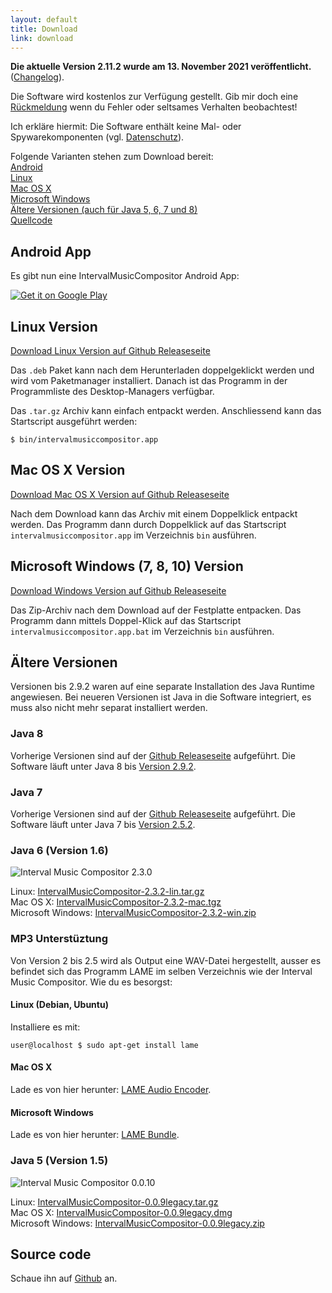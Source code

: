 ```yaml
---
layout: default
title: Download
link: download
---
```


**Die aktuelle Version 2.11.2 wurde am 13. November 2021 veröffentlicht.**<br/>
([Changelog](https://raw.githubusercontent.com/nwaldispuehl/interval-music-compositor/master/intervalmusiccompositor.app/src/main/resources/CHANGELOG.txt)).

Die Software wird kostenlos zur Verfügung gestellt. Gib mir doch eine [Rückmeldung](feedback_support) wenn du Fehler oder seltsames Verhalten beobachtest!

Ich erkläre hiermit: Die Software enthält keine Mal- oder Spywarekomponenten (vgl. [Datenschutz](et_cetera#privacy)). 

Folgende Varianten stehen zum Download bereit: <br/>
[Android](#android) <br/>
[Linux](#linux) <br/>
[Mac OS X](#osx) <br/>
[Microsoft Windows](#windows) <br/>
[Ältere Versionen (auch für Java 5, 6, 7 und 8)](#legacy) <br/>
[Quellcode](#source) 

<a name="android"></a>

## Android App

Es gibt nun eine IntervalMusicCompositor Android App:

<a href='https://play.google.com/store/apps/details?id=ch.retorte.intervalmusiccompositor'><img alt='Get it on Google Play' src='https://play.google.com/intl/en_us/badges/images/generic/en_badge_web_generic.png' style='max-width:256px;'/></a>

<a name="linux"></a>

## Linux Version
[Download Linux Version auf Github Releaseseite](https://github.com/nwaldispuehl/interval-music-compositor/releases/latest)

Das `.deb` Paket kann nach dem Herunterladen doppelgeklickt werden und wird vom Paketmanager installiert. Danach ist das Programm in der Programmliste des Desktop-Managers verfügbar. 

Das `.tar.gz` Archiv kann einfach entpackt werden. Anschliessend kann das Startscript ausgeführt werden:

    $ bin/intervalmusiccompositor.app

<a name="osx"></a>

## Mac OS X Version
[Download Mac OS X Version auf Github Releaseseite](https://github.com/nwaldispuehl/interval-music-compositor/releases/latest)

Nach dem Download kann das Archiv mit einem Doppelklick entpackt werden. Das Programm dann durch Doppelklick auf das Startscript `intervalmusiccompositor.app` im Verzeichnis `bin` ausführen.

<a name="windows"></a>

## Microsoft Windows (7, 8, 10) Version
[Download Windows Version auf Github Releaseseite](https://github.com/nwaldispuehl/interval-music-compositor/releases/latest)

Das Zip-Archiv nach dem Download auf der Festplatte entpacken. Das Programm dann mittels Doppel-Klick auf das Startscript `intervalmusiccompositor.app.bat` im Verzeichnis `bin` ausführen.

<a name="legacy"></a>

## Ältere Versionen

Versionen bis 2.9.2 waren auf eine separate Installation des Java Runtime angewiesen. Bei neueren Versionen ist Java in die Software integriert, es muss also nicht mehr separat installiert werden.

### Java 8
Vorherige Versionen sind auf der [Github Releaseseite](https://github.com/nwaldispuehl/interval-music-compositor/releases) aufgeführt. Die Software läuft unter Java 8 bis [Version 2.9.2](https://github.com/nwaldispuehl/interval-music-compositor/releases/tag/v2.9.2).

### Java 7
Vorherige Versionen sind auf der [Github Releaseseite](https://github.com/nwaldispuehl/interval-music-compositor/releases) aufgeführt. Die Software läuft unter Java 7 bis [Version 2.5.2](https://github.com/nwaldispuehl/interval-music-compositor/releases/tag/v2.5.2).

### Java 6 (Version 1.6)
![Interval Music Compositor 2.3.0](/interval-music-compositor/img/imc-2.3.0.jpg)

Linux: [IntervalMusicCompositor-2.3.2-lin.tar.gz](/interval-music-compositor/resources/IntervalMusicCompositor-2.3.2-lin.tar.gz) <br/>
Mac OS X: [IntervalMusicCompositor-2.3.2-mac.tgz](/interval-music-compositor/resources/IntervalMusicCompositor-2.3.2-mac.tgz) <br/>
Microsoft Windows: [IntervalMusicCompositor-2.3.2-win.zip](/interval-music-compositor/resources/IntervalMusicCompositor-2.3.2-win.zip)

### MP3 Unterstüztung

Von Version 2 bis 2.5 wird als Output eine WAV-Datei hergestellt, ausser es befindet sich das Programm LAME im selben Verzeichnis wie der Interval Music Compositor. Wie du es besorgst:

#### Linux (Debian, Ubuntu)

Installiere es mit:

    user@localhost $ sudo apt-get install lame

#### Mac OS X

Lade es von hier herunter: [LAME Audio Encoder](http://www.thalictrum.com/index.php?pageid=2).

#### Microsoft Windows

Lade es von hier herunter: [LAME Bundle](http://www.rarewares.org/mp3-lame-bundle.php).

### Java 5 (Version 1.5)
![Interval Music Compositor 0.0.10](/interval-music-compositor/img/imc-0.0.10.jpg)

Linux: [IntervalMusicCompositor-0.0.9legacy.tar.gz](/interval-music-compositor/resources/IntervalMusicCompositor-0.0.9legacy.tar.gz) <br/>
Mac OS X: [IntervalMusicCompositor-0.0.9legacy.dmg](/interval-music-compositor/resources/IntervalMusicCompositor-0.0.9legacy.dmg) <br/>
Microsoft Windows: [IntervalMusicCompositor-0.0.9legacy.zip](/interval-music-compositor/resources/IntervalMusicCompositor-0.0.9legacy.zip)

<a name="source"></a>

## Source code
Schaue ihn auf [Github](https://github.com/nwaldispuehl/interval-music-compositor) an.
